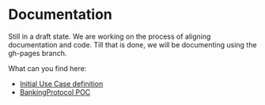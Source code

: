 # Documentation

Still in a draft state. We are working on the process of aligning documentation and code. Till that is done, we will be documenting using the gh-pages branch.

What can you find here:

- [Initial Use Case definition](architecture/README.md)
- [BankingProtocol POC](architecture/drafts/README.md)






